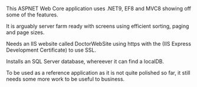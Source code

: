 This ASPNET Web Core application uses .NET9, EF8 and MVC8 showing off some of the features.

It is arguably server farm ready with screens using efficient sorting, paging and page sizes.

Needs an IIS website called DoctorWebSite using https with the (IIS Express Development Certificate) to use SSL.

Installs an SQL Server database, whereever it can find a localDB.

To be used as a reference application as it is not quite polished so far, it still needs some more work to be useful to business.


